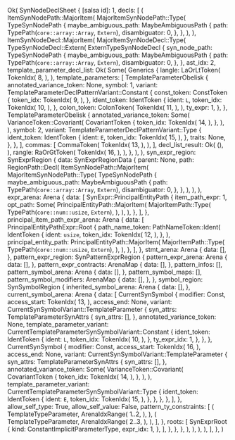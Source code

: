 Ok(
    SynNodeDeclSheet {
        [salsa id]: 1,
        decls: [
            (
                ItemSynNodePath::MajorItem(
                    MajorItemSynNodePath::Type(
                        TypeSynNodePath {
                            maybe_ambiguous_path: MaybeAmbiguousPath {
                                path: TypePath(`core::array::Array`, `Extern`),
                                disambiguator: 0,
                            },
                        },
                    ),
                ),
                ItemSynNodeDecl::MajorItem(
                    MajorItemSynNodeDecl::Type(
                        TypeSynNodeDecl::Extern(
                            ExternTypeSynNodeDecl {
                                syn_node_path: TypeSynNodePath {
                                    maybe_ambiguous_path: MaybeAmbiguousPath {
                                        path: TypePath(`core::array::Array`, `Extern`),
                                        disambiguator: 0,
                                    },
                                },
                                ast_idx: 2,
                                template_parameter_decl_list: Ok(
                                    Some(
                                        Generics {
                                            langle: LaOrLtToken(
                                                TokenIdx(
                                                    8,
                                                ),
                                            ),
                                            template_parameters: [
                                                TemplateParameterObelisk {
                                                    annotated_variance_token: None,
                                                    symbol: 1,
                                                    variant: TemplateParameterDeclPatternVariant::Constant {
                                                        const_token: ConstToken {
                                                            token_idx: TokenIdx(
                                                                9,
                                                            ),
                                                        },
                                                        ident_token: IdentToken {
                                                            ident: `L`,
                                                            token_idx: TokenIdx(
                                                                10,
                                                            ),
                                                        },
                                                        colon_token: ColonToken(
                                                            TokenIdx(
                                                                11,
                                                            ),
                                                        ),
                                                        ty_expr: 1,
                                                    },
                                                },
                                                TemplateParameterObelisk {
                                                    annotated_variance_token: Some(
                                                        VarianceToken::Covariant(
                                                            CovariantToken {
                                                                token_idx: TokenIdx(
                                                                    14,
                                                                ),
                                                            },
                                                        ),
                                                    ),
                                                    symbol: 2,
                                                    variant: TemplateParameterDeclPatternVariant::Type {
                                                        ident_token: IdentToken {
                                                            ident: `E`,
                                                            token_idx: TokenIdx(
                                                                15,
                                                            ),
                                                        },
                                                        traits: None,
                                                    },
                                                },
                                            ],
                                            commas: [
                                                CommaToken(
                                                    TokenIdx(
                                                        13,
                                                    ),
                                                ),
                                            ],
                                            decl_list_result: Ok(
                                                (),
                                            ),
                                            rangle: RaOrGtToken(
                                                TokenIdx(
                                                    16,
                                                ),
                                            ),
                                        },
                                    ),
                                ),
                                syn_expr_region: SynExprRegion {
                                    data: SynExprRegionData {
                                        parent: None,
                                        path: RegionPath::Decl(
                                            ItemSynNodePath::MajorItem(
                                                MajorItemSynNodePath::Type(
                                                    TypeSynNodePath {
                                                        maybe_ambiguous_path: MaybeAmbiguousPath {
                                                            path: TypePath(`core::array::Array`, `Extern`),
                                                            disambiguator: 0,
                                                        },
                                                    },
                                                ),
                                            ),
                                        ),
                                        expr_arena: Arena {
                                            data: [
                                                SynExpr::PrincipalEntityPath {
                                                    item_path_expr: 1,
                                                    opt_path: Some(
                                                        PrincipalEntityPath::MajorItem(
                                                            MajorItemPath::Type(
                                                                TypePath(`core::num::usize`, `Extern`),
                                                            ),
                                                        ),
                                                    ),
                                                },
                                            ],
                                        },
                                        principal_item_path_expr_arena: Arena {
                                            data: [
                                                PrincipalEntityPathExpr::Root {
                                                    path_name_token: PathNameToken::Ident(
                                                        IdentToken {
                                                            ident: `usize`,
                                                            token_idx: TokenIdx(
                                                                12,
                                                            ),
                                                        },
                                                    ),
                                                    principal_entity_path: PrincipalEntityPath::MajorItem(
                                                        MajorItemPath::Type(
                                                            TypePath(`core::num::usize`, `Extern`),
                                                        ),
                                                    ),
                                                },
                                            ],
                                        },
                                        stmt_arena: Arena {
                                            data: [],
                                        },
                                        pattern_expr_region: SynPatternExprRegion {
                                            pattern_expr_arena: Arena {
                                                data: [],
                                            },
                                            pattern_expr_contracts: ArenaMap {
                                                data: [],
                                            },
                                            pattern_infos: [],
                                            pattern_symbol_arena: Arena {
                                                data: [],
                                            },
                                            pattern_symbol_maps: [],
                                            pattern_symbol_modifiers: ArenaMap {
                                                data: [],
                                            },
                                        },
                                        symbol_region: SynSymbolRegion {
                                            inherited_symbol_arena: Arena {
                                                data: [],
                                            },
                                            current_symbol_arena: Arena {
                                                data: [
                                                    CurrentSynSymbol {
                                                        modifier: Const,
                                                        access_start: TokenIdx(
                                                            13,
                                                        ),
                                                        access_end: None,
                                                        variant: CurrentSynSymbolVariant::TemplateParameter {
                                                            syn_attrs: TemplateParameterSynAttrs {
                                                                syn_attrs: [],
                                                            },
                                                            annotated_variance_token: None,
                                                            template_parameter_variant: CurrentTemplateParameterSynSymbolVariant::Constant {
                                                                ident_token: IdentToken {
                                                                    ident: `L`,
                                                                    token_idx: TokenIdx(
                                                                        10,
                                                                    ),
                                                                },
                                                                ty_expr_idx: 1,
                                                            },
                                                        },
                                                    },
                                                    CurrentSynSymbol {
                                                        modifier: Const,
                                                        access_start: TokenIdx(
                                                            16,
                                                        ),
                                                        access_end: None,
                                                        variant: CurrentSynSymbolVariant::TemplateParameter {
                                                            syn_attrs: TemplateParameterSynAttrs {
                                                                syn_attrs: [],
                                                            },
                                                            annotated_variance_token: Some(
                                                                VarianceToken::Covariant(
                                                                    CovariantToken {
                                                                        token_idx: TokenIdx(
                                                                            14,
                                                                        ),
                                                                    },
                                                                ),
                                                            ),
                                                            template_parameter_variant: CurrentTemplateParameterSynSymbolVariant::Type {
                                                                ident_token: IdentToken {
                                                                    ident: `E`,
                                                                    token_idx: TokenIdx(
                                                                        15,
                                                                    ),
                                                                },
                                                            },
                                                        },
                                                    },
                                                ],
                                            },
                                            allow_self_type: True,
                                            allow_self_value: False,
                                            pattern_ty_constraints: [
                                                (
                                                    TemplateTypeParameter,
                                                    ArenaIdxRange(
                                                        1..2,
                                                    ),
                                                ),
                                                (
                                                    TemplateTypeParameter,
                                                    ArenaIdxRange(
                                                        2..3,
                                                    ),
                                                ),
                                            ],
                                        },
                                        roots: [
                                            SynExprRoot {
                                                kind: ConstantImplicitParameterType,
                                                expr_idx: 1,
                                            },
                                        ],
                                    },
                                },
                            },
                        ),
                    ),
                ),
            ),
        ],
    },
)